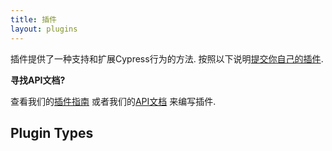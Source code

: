 ```yaml
---
title: 插件
layout: plugins
---
```


插件提供了一种支持和扩展Cypress行为的方法. 按照以下说明[提交你自己的插件](https://github.com/cypress-io/cypress-documentation/blob/master/CONTRIBUTING.md#adding-plugins).

<Alert type="info">

<strong class="alert-header">寻找API文档?</strong>

查看我们的[插件指南](/guides/tooling/plugins-guide) 或者我们的[API文档](/api/plugins/writing-a-plugin) 来编写插件.

</Alert>

## Plugin Types
